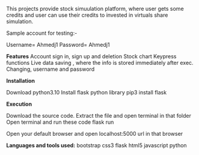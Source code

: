 This projects provide stock simuulation platform, where user gets some credits and user can use their credits to invested in virtuals share simulation.

Sample account for testing:-

Username= Ahmedj1
Password= Ahmedj1

**Features**
Account sign in, sign up and deletion
Stock chart
Keypress functions
Live data saving , where the info is stored immediately after exec.
Changing, username and password

**Installation**

Download python3.10
Install flask python library
pip3 install flask

**Execution**

Download the source code.
Extract the file and open terminal in that folder
Open terminal and run these code
flask run

Open your default browser and open localhost:5000 url in that browser

**Languages and tools used:**
bootstrap css3 flask html5 javascript python
